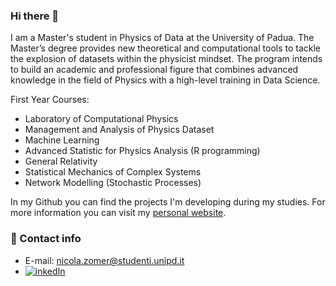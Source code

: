 ### Hi there 👋

I am a Master's student in Physics of Data at the University of Padua. The Master’s degree provides new theoretical and computational tools to tackle the explosion of datasets within the physicist mindset. The program intends to build an academic and professional figure that combines advanced knowledge in the field of Physics with a high-level training in Data Science.

First Year Courses:
- Laboratory of Computational Physics
- Management and Analysis of Physics Dataset
- Machine Learning
- Advanced Statistic for Physics Analysis (R programming)
- General Relativity
- Statistical Mechanics of Complex Systems
- Network Modelling (Stochastic Processes)

In my Github you can find the projects I'm developing during my studies. For more information you can visit my [personal website](https://nicolazomer.github.io/).

### :email: Contact info
* E-mail: nicola.zomer@studenti.unipd.it
* [![inkedIn](https://img.shields.io/badge/LinkedIn-0077B5?style=for-the-badge&logo=linkedin&logoColor=white)](https://www.linkedin.com/in/nicolazomer/)
